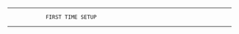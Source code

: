 ________________________________________________________

                FIRST TIME SETUP
________________________________________________________